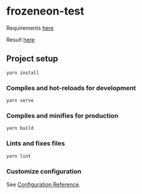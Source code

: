 # frozeneon-test
Requirements [here](https://docs.google.com/document/d/1DxR5ZAflS9k5mCEGrQwynPT78TW2OSZTHcARBVTxRAQ/edit/)

Result [here](http://frozenenon.zhalgas.ru)

## Project setup
```
yarn install
```

### Compiles and hot-reloads for development
```
yarn serve
```

### Compiles and minifies for production
```
yarn build
```

### Lints and fixes files
```
yarn lint
```

### Customize configuration
See [Configuration Reference](https://cli.vuejs.org/config/).
